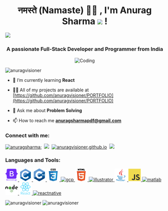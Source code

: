 <h1 align="center"> नमस्ते (Namaste) 🙏🏻 , I'm Anurag Sharma <img src="https://raw.githubusercontent.com/arupmandal/arupmandal/master/gifs/Hi.gif" width="30px"> ! </h1>
<img src="https://raw.githubusercontent.com/halfrost/halfrost/master/icons/header_.png"/>


<h3 align="center">A passionate Full-Stack Developer and Programmer from India</h3>

<p align="center">
  <img align="center" alt="Coding" width="400" src="https://cdn.dribbble.com/users/1162077/screenshots/3848914/programmer.gif">
</p>

<p align="left">
  <img src="https://komarev.com/ghpvc/?username=anuragvisioner&label=Profile%20views&color=0e75b6&style=flat" alt="anuragvisioner" />
</p>

- 🌱 I’m currently learning **React**

- 👨‍💻 All of my projects are available at [https://github.com/anuragvisioner/PORTFOLIO](https://github.com/anuragvisioner/PORTFOLIO)

- 💬 Ask me about **Problem Solving**

- 📫 How to reach me **anuragsharmapdf@gmail.com**

<h3 align="left">Connect with me:</h3>
<p align="left">
<a href="https://twitter.com/anuragsharma" target="blank"><img src="https://img.shields.io/twitter/follow/anuragsharma?logo=twitter&style=for-the-badge" alt="anuragsharma;" /></a>&nbsp
<a href="https://www.linkedin.com/feed/?trk=guest_homepage-basic_nav-header-signin"><img src="https://img.shields.io/badge/-anuragsharma-0077B5?style=for-the-badge&logo=Linkedin&logoColor=white"/></a>&nbsp
<a href="https://anuragvisioner.github.io/" target="_blank"><img src="https://img.shields.io/website?label=anuragvisioner.github.io&style=for-the-badge&up_color=9FEF00&url=https%3A%2F%2Fharikanani.github.io" alt="anuragvisioner.github.io" /></a>&nbsp
<a href="mailto:anuragsharmapdf@gmail.com"><img src="https://img.shields.io/badge/-Gmail-c14438?style=for-the-badge&logo=Gmail&logoColor=white&link=mailto:anuragsharmapdf@gmail.com" /></a>
</p>

<h3 align="left">Languages and Tools:</h3>
<p align="left"> 
  <a href="https://getbootstrap.com" target="_blank" rel="noreferrer"> 
    <img src="https://raw.githubusercontent.com/devicons/devicon/master/icons/bootstrap/bootstrap-plain-wordmark.svg" alt="bootstrap" width="40" height="40"/> 
  </a> 
  <a href="https://www.cprogramming.com/" target="_blank" rel="noreferrer"> 
    <img src="https://raw.githubusercontent.com/devicons/devicon/master/icons/c/c-original.svg" alt="c" width="40" height="40"/> 
  </a> 
  <a href="https://www.w3schools.com/cpp/" target="_blank" rel="noreferrer"> 
    <img src="https://raw.githubusercontent.com/devicons/devicon/master/icons/cplusplus/cplusplus-original.svg" alt="cplusplus" width="40" height="40"/> 
  </a> 
  <a href="https://www.w3schools.com/css/" target="_blank" rel="noreferrer"> 
    <img src="https://raw.githubusercontent.com/devicons/devicon/master/icons/css3/css3-original-wordmark.svg" alt="css3" width="40" height="40"/> 
  </a> 
  <a href="https://cloud.google.com" target="_blank" rel="noreferrer"> 
    <img src="https://www.vectorlogo.zone/logos/google_cloud/google_cloud-icon.svg" alt="gcp" width="40" height="40"/> 
  </a> 
  <a href="https://www.w3.org/html/" target="_blank" rel="noreferrer"> 
    <img src="https://raw.githubusercontent.com/devicons/devicon/master/icons/html5/html5-original-wordmark.svg" alt="html5" width="40" height="40"/> 
  </a> 
  <a href="https://www.adobe.com/in/products/illustrator.html" target="_blank" rel="noreferrer"> 
    <img src="https://www.vectorlogo.zone/logos/adobe_illustrator/adobe_illustrator-icon.svg" alt="illustrator" width="40" height="40"/> 
  </a> 
  <a href="https://www.java.com" target="_blank" rel="noreferrer"> 
    <img src="https://raw.githubusercontent.com/devicons/devicon/master/icons/java/java-original.svg" alt="java" width="40" height="40"/> 
  </a> 
  <a href="https://developer.mozilla.org/en-US/docs/Web/JavaScript" target="_blank" rel="noreferrer"> 
    <img src="https://raw.githubusercontent.com/devicons/devicon/master/icons/javascript/javascript-original.svg" alt="javascript" width="40" height="40"/> 
  </a> 
  <a href="https://www.mathworks.com/" target="_blank" rel="noreferrer"> 
    <img src="https://upload.wikimedia.org/wikipedia/commons/2/21/Matlab_Logo.png" alt="matlab" width="40" height="40"/> 
  </a> 
  <a href="https://nodejs.org" target="_blank" rel="noreferrer"> 
    <img src="https://raw.githubusercontent.com/devicons/devicon/master/icons/nodejs/nodejs-original-wordmark.svg" alt="nodejs" width="40" height="40"/> 
  </a> 
  <a href="https://reactjs.org/" target="_blank" rel="noreferrer"> 
    <img src="https://raw.githubusercontent.com/devicons/devicon/master/icons/react/react-original-wordmark.svg" alt="react" width="40" height="40"/> 
  </a> 
  <a href="https://reactnative.dev/" target="_blank" rel="noreferrer"> 
    <img src="https://reactnative.dev/img/header_logo.svg" alt="reactnative" width="40" height="40"/> 
  </a> 
</p>

<div class="stats-container">
  <img src="https://github-readme-stats.vercel.app/api/top-langs?username=anuragvisioner&show_icons=true&locale=en&layout=compact" alt="anuragvisioner" />
  <img src="https://github-readme-streak-stats.herokuapp.com/?user=anuragvisioner&" alt="anuragvisioner" />
</div>





